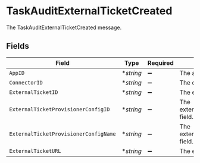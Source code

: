# TaskAuditExternalTicketCreated

The TaskAuditExternalTicketCreated message.


## Fields

| Field                                          | Type                                           | Required                                       | Description                                    |
| ---------------------------------------------- | ---------------------------------------------- | ---------------------------------------------- | ---------------------------------------------- |
| `AppID`                                        | **string*                                      | :heavy_minus_sign:                             | The appId field.                               |
| `ConnectorID`                                  | **string*                                      | :heavy_minus_sign:                             | The connectorId field.                         |
| `ExternalTicketID`                             | **string*                                      | :heavy_minus_sign:                             | The externalTicketId field.                    |
| `ExternalTicketProvisionerConfigID`            | **string*                                      | :heavy_minus_sign:                             | The externalTicketProvisionerConfigId field.   |
| `ExternalTicketProvisionerConfigName`          | **string*                                      | :heavy_minus_sign:                             | The externalTicketProvisionerConfigName field. |
| `ExternalTicketURL`                            | **string*                                      | :heavy_minus_sign:                             | The externalTicketUrl field.                   |